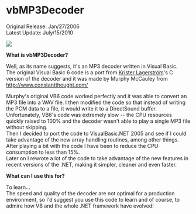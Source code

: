 # vbMP3Decoder

Original Release: Jan/27/2006  
Latest Update: July/15/2010

![](https://whenimbored.xfx.net/wp-content/uploads/2016/07/vbMP3Decoder-ss.png)
    
**What is vbMP3Decoder?**

Well, as its name suggests, it's an MP3 decoder written in Visual Basic.  
The original Visual Basic 6 code is a port from 
[Krister Lagerström](http://www.kmlager.com/)'s C version 
of the decoder and it was made by Murphy McCauley from
http://www.constantthought.com/

Murphy's original VB6 code worked perfectly and it was able to convert an MP3 file into a WAV file. I then modified the code so that instead of writing the PCM data to a file, it would write it to a DirectSound buffer.
Unfortunately, VB6's code was extremely slow -- the CPU resources quickly raised to 100% and the decoder wasn't able to play a single MP3 file without skipping.  
Then I decided to port the code to VisualBasic.NET 2005 and see if I could take advantage of the new array handling routines, among other things. After playing a bit with the code I have been to reduce the CPU consumption to less than 15%.  
Later on I rewrote a lot of the code to take advantage of the new features in recent versions of the .NET, making it simpler, cleaner and even faster.

**What can I use this for?**

To learn...  
The speed and quality of the decoder are not optimal for a production environment, so I'd suggest you use this code to learn and of course, to admire how VB and the whole .NET framework have evolved!
